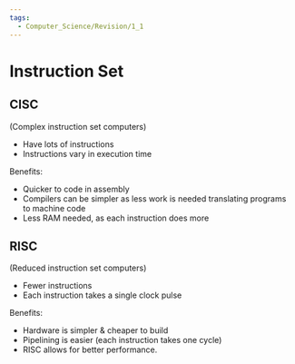 ```yaml
---
tags:
  - Computer_Science/Revision/1_1
---
```

# Instruction Set

## CISC
(Complex instruction set computers)
- Have lots of instructions
- Instructions vary in execution time

Benefits:
- Quicker to code in assembly
- Compilers can be simpler as less work is needed translating programs to machine code
- Less RAM needed, as each instruction does more
## RISC
(Reduced instruction set computers)
- Fewer instructions
- Each instruction takes a single clock pulse

Benefits:
- Hardware is simpler & cheaper to build
- Pipelining is easier (each instruction takes one cycle)
- RISC allows for better performance.